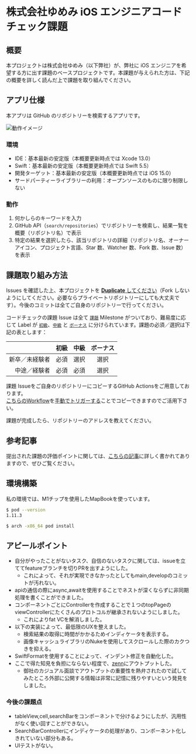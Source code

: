 # 株式会社ゆめみ iOS エンジニアコードチェック課題

## 概要

本プロジェクトは株式会社ゆめみ（以下弊社）が、弊社に iOS エンジニアを希望する方に出す課題のベースプロジェクトです。本課題が与えられた方は、下記の概要を詳しく読んだ上で課題を取り組んでください。

## アプリ仕様

本アプリは GitHub のリポジトリーを検索するアプリです。

![動作イメージ](README_Images/app.gif)

### 環境

- IDE：基本最新の安定版（本概要更新時点では Xcode 13.0）
- Swift：基本最新の安定版（本概要更新時点では Swift 5.5）
- 開発ターゲット：基本最新の安定版（本概要更新時点では iOS 15.0）
- サードパーティーライブラリーの利用：オープンソースのものに限り制限しない

### 動作

1. 何かしらのキーワードを入力
2. GitHub API（`search/repositories`）でリポジトリーを検索し、結果一覧を概要（リポジトリ名）で表示
3. 特定の結果を選択したら、該当リポジトリの詳細（リポジトリ名、オーナーアイコン、プロジェクト言語、Star 数、Watcher 数、Fork 数、Issue 数）を表示

## 課題取り組み方法

Issues を確認した上、本プロジェクトを [**Duplicate** してください](https://help.github.com/en/github/creating-cloning-and-archiving-repositories/duplicating-a-repository)（Fork しないようにしてください。必要ならプライベートリポジトリーにしても大丈夫です）。今後のコミットは全てご自身のリポジトリーで行ってください。

コードチェックの課題 Issue は全て [`課題`](https://github.com/yumemi/ios-engineer-codecheck/milestone/1) Milestone がついており、難易度に応じて Label が [`初級`](https://github.com/yumemi/ios-engineer-codecheck/issues?q=is%3Aopen+is%3Aissue+label%3A初級+milestone%3A課題)、[`中級`](https://github.com/yumemi/ios-engineer-codecheck/issues?q=is%3Aopen+is%3Aissue+label%3A中級+milestone%3A課題+) と [`ボーナス`](https://github.com/yumemi/ios-engineer-codecheck/issues?q=is%3Aopen+is%3Aissue+label%3Aボーナス+milestone%3A課題+) に分けられています。課題の必須／選択は下記の表とします：

|   | 初級 | 中級 | ボーナス
|--:|:--:|:--:|:--:|
| 新卒／未経験者 | 必須 | 選択 | 選択 |
| 中途／経験者 | 必須 | 必須 | 選択 |


課題 Issueをご自身のリポジトリーにコピーするGitHub Actionsをご用意しております。  
[こちらのWorkflow](./.github/workflows/copy-issues.yml)を[手動でトリガーする](https://docs.github.com/ja/actions/managing-workflow-runs/manually-running-a-workflow)ことでコピーできますのでご活用下さい。

課題が完成したら、リポジトリーのアドレスを教えてください。

## 参考記事

提出された課題の評価ポイントに関しては、[こちらの記事](https://qiita.com/lovee/items/d76c68341ec3e7beb611)に詳しく書かれてありますので、ぜひご覧ください。

## 環境構築
私の環境では、M1チップを使用したMapBookを使っています。

```bash
$ pod --version
1.11.3

$ arch -x86_64 pod install
```

## アピールポイント
- 自分がやったことがないタスク、自信のないタスクに関しては、issueを立ててfeatureブランチを切りPRを出すようにした。
  - これによって、それが実現できなかったとしてもmain,developのコミットが汚れない。
- apiの通信の際にasync,awaitを使用することでネストが深くならずに非同期処理を書くことができました。
- コンポーネントごとにControllerを作成することで１つのtopPageのviewControllerにたくさんのプロトコルが継承されないようにしました。
    - これによりfat VCを解消しました。 
- 以下の実装によって、最低限のUXを整えました。
  - 検索結果の取得に時間がかかるためインディケータを表示する。
  - 画像キャッシュライブラリのNukeを使用してスクロールした際のカクつきを抑える。
- SwiftFormatを使用することによって、インデント修正を自動化した。
- ここで得た知見を負担にならない程度で、[zenn](https://zenn.dev/masatofromr6s)にアウトプットした。
  - 御社のカジュアル面談でアウトプットの重要性を熱弁されたので試してみたところ外部に公開する情報は非常に記憶に残りやすいという発見をしました。

### 今後の課題点
- tableView,cell,searchBarをコンポーネントで分けるようにしたが、汎用性がなく使い回すことができない。
- SearchBarControllerにインディケータの処理があり、コンポーネント化しきれていない部分もある。
- UIテストがない。
